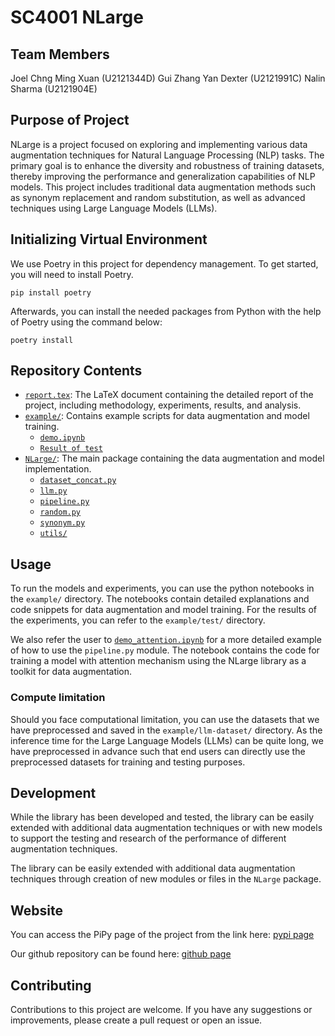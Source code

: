 # SC4001 NLarge

## Team Members
Joel Chng Ming Xuan (U2121344D)
Gui Zhang Yan Dexter (U2121991C)
Nalin Sharma (U2121904E)

## Purpose of Project

NLarge is a project focused on exploring and implementing various data
augmentation techniques for Natural Language Processing (NLP) tasks. The primary
goal is to enhance the diversity and robustness of training datasets, thereby
improving the performance and generalization capabilities of NLP models. This
project includes traditional data augmentation methods such as synonym
replacement and random substitution, as well as advanced techniques using Large
Language Models (LLMs).

## Initializing Virtual Environment

We use Poetry in this project for dependency management. To get started, you
will need to install Poetry.

```shell
pip install poetry
```

Afterwards, you can install the needed packages from Python with the help of
Poetry using the command below:

```shell
poetry install
```

## Repository Contents

- [`report.tex`](report/report.tex): The LaTeX document containing the detailed
  report of the project, including methodology, experiments, results, and
  analysis.
- [`example/`](example): Contains example scripts for data augmentation and
  model training.
  - [`demo.ipynb`](example/demo.ipynb)
  - [`Result of test`](example/test/)
- [`NLarge/`](NLarge): The main package containing the data augmentation and
  model implementation.
  - [`dataset_concat.py`](NLarge/dataset_concat.py)
  - [`llm.py`](NLarge/llm.py)
  - [`pipeline.py`](NLarge/pipeline.py)
  - [`random.py`](NLarge/random.py)
  - [`synonym.py`](NLarge/synonym.py)
  - [`utils/`](NLarge/utils)

## Usage

To run the models and experiments, you can use the python notebooks in the
`example/` directory. The notebooks contain detailed explanations and code
snippets for data augmentation and model training. For the results of the
experiments, you can refer to the `example/test/` directory.

We also refer the user to [`demo_attention.ipynb`](example/demo_attention.ipynb)
for a more detailed example of how to use the `pipeline.py` module. The notebook
contains the code for training a model with attention mechanism using the
NLarge library as a toolkit for data augmentation.

### Compute limitation

Should you face computational limitation, you can use the datasets that we
have preprocessed and saved in the `example/llm-dataset/` directory. As the inference
time for the Large Language Models (LLMs) can be quite long, we have preprocessed
in advance such that end users can directly use the preprocessed datasets for
training and testing purposes.

## Development

While the library has been developed and tested, the library can be easily
extended with additional data augmentation techniques or with new models to
support the testing and research of the performance of different augmentation
techniques.

The library can be easily extended with additional data augmentation techniques
through creation of new modules or files in the `NLarge` package.

## Website

You can access the PiPy page of the project from the link here:
[pypi page](https://pypi.org/project/NLarge/)

Our github repository can be found here:
[github page](https://github.com/dextergui/SC4001-NLarge)

## Contributing

Contributions to this project are welcome. If you have any suggestions or
improvements, please create a pull request or open an issue.
